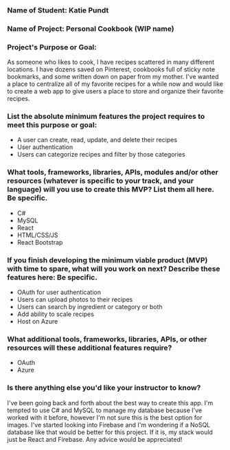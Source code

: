 ### Name of Student: Katie Pundt

### Name of Project: Personal Cookbook (WIP name)

### Project's Purpose or Goal:

As someone who likes to cook, I have recipes scattered in many different locations. I have dozens saved on Pinterest, cookbooks full of sticky note bookmarks, and some written down on paper from my mother. I've wanted a place to centralize all of my favorite recipes for a while now and would like to create a web app to give users a place to store and organize their favorite recipes.

### List the absolute minimum features the project requires to meet this purpose or goal:
- A user can create, read, update, and delete their recipes
- User authentication
- Users can categorize recipes and filter by those categories

### What tools, frameworks, libraries, APIs, modules and/or other resources (whatever is specific to your track, and your language) will you use to create this MVP? List them all here. Be specific.
- C#
- MySQL
- React
- HTML/CSS/JS
- React Bootstrap

### If you finish developing the minimum viable product (MVP) with time to spare, what will you work on next? Describe these features here: Be specific.
- OAuth for user authentication
- Users can upload photos to their recipes
- Users can search by ingredient or category or both
- Add ability to scale recipes
- Host on Azure

### What additional tools, frameworks, libraries, APIs, or other resources will these additional features require?
- OAuth
- Azure

### Is there anything else you'd like your instructor to know?
I've been going back and forth about the best way to create this app. I'm tempted to use C# and MySQL to manage my database because I've worked with it before, however I'm not sure this is the best option for images. I've started looking into Firebase and I'm wondering if a NoSQL database like that would be better for this project. If it is, my stack would just be React and Firebase. Any advice would be appreciated!